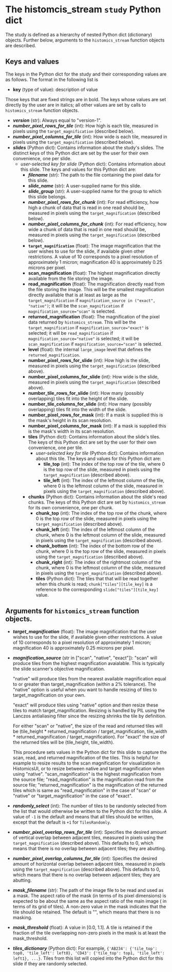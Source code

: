 # The histomcis_stream `study` Python dict

The study is defined as a hierarchy of nested Python dict (dictionary) objects.  Further below, arguments to the `histomics_stream` function objects are described.

## Keys and values
The keys in the Python dict for the study and their corresponding values are as follows.  The format in the following list is
+ **key** (type of value): description of value

Those keys that are fixed strings are in bold.  The keys whose values are set directly by the user are in italics; all other values are set by calls to `histomics_stream` function objects.

+ ***version*** (str):
  Always equal to "version-1".
+ ***number_pixel_rows_for_tile*** (int):
  How high is each tile, measured in pixels using the `target_magnification` (described below).
+ ***number_pixel_columns_for_tile*** (int):
  How wide is each tile, measured in pixels using the `target_magnification` (described below).
+ ***slides*** (Python dict):
  Contains information about the study's slides.  The distinct keys of this Python dict are set by the user for their own convenience, one per slide.
  + *user-selected key for slide* (Python dict):
    Contains information about this slide.  The keys and values for this Python dict are:
    + ***filename*** (str):
      The path to the file containing the pixel data for this slide.
    + ***slide_name*** (str):
      A user-supplied name for this slide.
    + ***slide_group*** (str):
      A user-supplied name for the group to which this slide belongs.
    + ***number_pixel_rows_for_chunk*** (int):
      For read efficiency, how high a chunk of data that is read in one read should be, measured in pixels using the `target_magnification` (described below).
    + ***number_pixel_columns_for_chunk*** (int):
      For read efficiency, how wide a chunk of data that is read in one read should be, measured in pixels using the `target_magnification` (described below).
    + **`target_magnification`** (float):
      The image magnification that the user wishes to use for the slide, if available given other restrictions.  A value of 10 corresponds to a pixel resolution of approximately 1 micron; magnification 40 is approximately 0.25 microns per pixel.
    + **scan_magnification** (float):
      The highest magnification directly available from the file storing the image.
    + **read_magnification** (float):
      The magnification directly read from the file storing the image.  This will be the smallest magnification directly available that is at least as large as the `target_magnification` if `magnification_source in ("exact", "native")`; it will be the `scan_magnification` if `magnification_source="scan"` is selected.
    + **returned_magnification** (float):
      The magnification of the pixel data returned by `histomics_stream`.  This will be the `target_magnification` if `magnification_source="exact"` is selected; it will be `read_magnification` if `magnification_source="native"` is selected; it will be `scan_magnification` if `magnification_source="scan"` is selected.
    + **level** (float):
      the internal `large_image` level that defines the `returned_magnification`.
    + **number_pixel_rows_for_slide** (int):
      How high is the slide, measured in pixels using the `target_magnification` (described above).
    + **number_pixel_columns_for_slide** (int):
      How wide is the slide, measured in pixels using the `target_magnification` (described above).
    + **number_tile_rows_for_slide** (int):
      How many (possibly overlapping) tiles fit into the height of the slide.
    + **number_tile_columns_for_slide** (int):
      How many (possibly overlapping) tiles fit into the width of the slide.
    + **number_pixel_rows_for_mask** (int):
      If a mask is supplied this is the mask's height in its scan resolution.
    + **number_pixel_columns_for_mask** (int):
      If a mask is supplied this is the mask's width in its scan resolution.
    + **tiles** (Python dict):
      Contains information about the slide's tiles.  The keys of this Python dict are set by the user for their own convenience, one per tile.
      + *user-selected key for tile* (Python dict):
        Contains information about this tile.  The keys and values for this Python dict are:
        + **tile_top** (int):
          The index of the top row of the tile, where 0 is the top row of the slide, measured in pixels using the `target_magnification` (described above).
        + **tile_left** (int):
          The index of the leftmost column of the tile, where 0 is the leftmost column of the slide, measured in pixels using the `target_magnification` (described above).
    + **chunks** (Python dict):
      Contains information about the slide's read chunks.  The keys of this Python dict are set by `histomics_stream` for its own convenience, one per chunk.
        + **chunk_top** (int):
          The index of the top row of the chunk, where 0 is the top row of the slide, measured in pixels using the `target_magnification` (described above).
        + **chunk_left** (int):
          The index of the leftmost column of the chunk, where 0 is the leftmost column of the slide, measured in pixels using the `target_magnification` (described above).
        + **chunk_bottom** (int):
          The index of the bottom row of the chunk, where 0 is the top row of the slide, measured in pixels using the `target_magnification` (described above).
        + **chunk_right** (int):
          The index of the rightmost column of the chunk, where 0 is the leftmost column of the slide, measured in pixels using the `target_magnification` (described above).
        + **tiles** (Python dict):
          The tiles that that will be read together when this chunk is read; `chunk["tiles"][tile_key]` is a reference to the corresponding `slide["tiles"][tile_key]` value.

## Arguments for `histomics_stream` function objects.

+ ***target_magnification*** (float):
  The image magnification that the user wishes to use for the slide, if available given other restrictions.  A value of 10 corresponds to a pixel resolution of approximately 1 micron; magnification 40 is approximately 0.25 microns per pixel.

+ ***magnification_source*** (str in ["scan", "native", "exact"]):
    "scan" will produce tiles from the highest magnification avaialable.  This is typically the slide scanner's objective magnification.

    "native" will produce tiles from the nearest available magnification equal to or greater than target_magnification (within a 2% tolerance).  The "native" option is useful when you want to handle resizing of tiles to target_magnification on your own.

    "exact" will produce tiles using "native" option and then resize these tiles to match target_magnification.  Resizing is handled by PIL using the Lanczos antialiasing filter since the resizing shrinks the tile by definition.

    For either "scan" or "native", the size of the read and returned tiles will be (tile_height * returned_magnification / target_magnification, tile_width * returned_magnification / target_magnification).  For "exact" the size of the returned tiles will be (tile_height, tile_width).

    This procedure sets values in the Python dict for this slide to capture the scan, read, and returned magnification of the tiles.  This is helpful for example to resize results to the scan magnification for visualization in HistomicsUI, or to resize between native and target magnification when using "native".  "scan_magnification" is the highest magnification from the source file; "read_magnification" is the magnification read from the source file; "returned_magnification" is the magnification of the returned tiles which is same as "read_magnification" in the case of "scan" or "native" or "target_magnification" in the case of "exact".

+ ***randomly_select*** (int):
    The number of tiles to be randomly selected from the list that would otherwise be written to the Python dict for this slide.  A value of `-1` is the default and means that all tiles should be written, except that the default is `+1` for `TilesRandomly`.

+ ***number_pixel_overlap_rows_for_tile*** (int):
    Specifies the desired amount of vertical overlap between adjacent tiles, measured in pixels using the `target_magnification` (described above).  This defaults to 0, which means that there is no overlap between adjacent tiles; they are abutting.

+ ***number_pixel_overlap_columns_for_tile*** (int):
    Specifies the desired amount of horizontal overlap between adjacent tiles, measured in pixels using the `target_magnification` (described above).  This defaults to 0, which means that there is no overlap between adjacent tiles; they are abutting.

+ ***mask_filename*** (str):
    The path of the image file to be read and used as a mask.  The aspect ratio of the mask (in terms of its pixel dimensions) is expected to be about the same as the aspect ratio of the main image ( in terms of its grid of tiles).  A non-zero value in the mask indicates that the tile should be retained.  The default is "", which means that there is no masking.

+ ***mask_threshold*** (float):
    A value in [0.0, 1.1].  A tile is retained if the fraction of the tile overlapping non-zero pixels in the mask is at least the mask_threshold.

+ ***tiles_dictionary*** (Python dict):
    For example, `{'AB234': {'tile_top': top0, 'tile_left': left0}, 'CD43': {'tile_top': top1, 'tile_left': left1}, ...}`.  Tiles from this list will copied into the Python dict for this slide if they are randomly selected.
